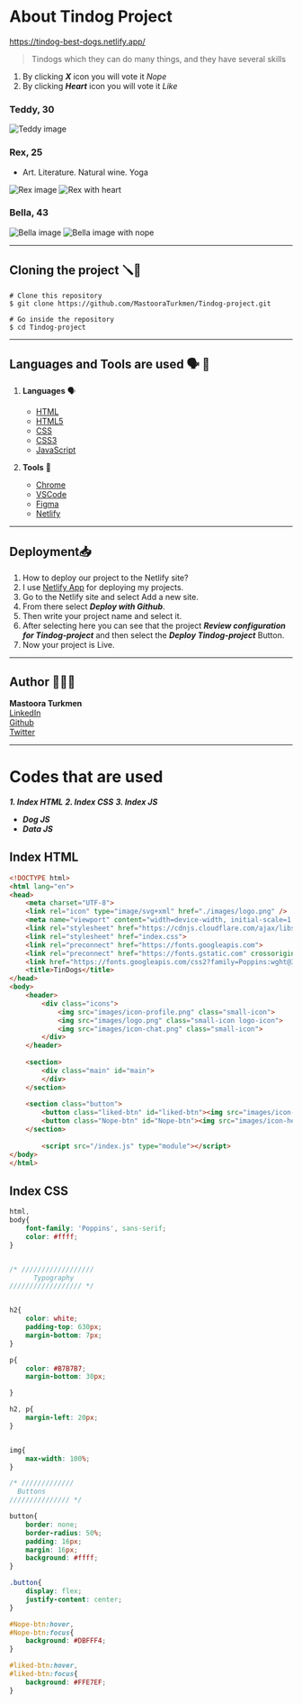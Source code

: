 # About Tindog Project

https://tindog-best-dogs.netlify.app/

> Tindogs which they can do many things, and they have several skills

1. By clicking **_X_** icon you will vote it *Nope*
2. By clicking **_Heart_** icon you will vote it *Like*


### Teddy, 30

![Teddy image](./images/Teddy.png)



### Rex, 25 

+ Art. Literature. Natural wine. Yoga


![Rex image](./images/Rex.png)
![Rex with heart](/images/Rex-with-heart.png)


### Bella, 43


![Bella image](./images/bella.png)
![Bella image with nope](./images/bella-with-nope.png)

-----

## Cloning the project 🪛🔨

```
# Clone this repository
$ git clone https://github.com/MastooraTurkmen/Tindog-project.git

# Go inside the repository
$ cd Tindog-project
```

-----

## Languages and Tools are used 🗣️ 🔧

1. **Languages** 🗣️
    + [HTML](https://github.com/topics/html)
    + [HTML5](https://github.com/topics/html5)
    + [CSS](https://github.com/topics/css)
    + [CSS3](https://github.com/topics/css3)
    + [JavaScript](https://github.com/topics/javascript)

2. **Tools** 🔧
    + [Chrome](https://github.com/topics/chrome)
    + [VSCode](https://github.com/topics/vscode)
    + [Figma](https://github.com/topics/figma)
    + [Netlify](https://github.com/topics/netlify)


-----

## Deployment📥

1. How to deploy our project to the Netlify site?
2. I use [Netlify App](https://app.netlify.com/) for deploying my projects.
3. Go to the Netlify site and select Add a new site.
4. From there select **_Deploy with Github_**.
5. Then write your project name and select it.
6. After selecting here you can see that the project **_Review configuration for Tindog-project_** and then select the **_Deploy Tindog-project_** Button.
7. Now your project is Live.


-----


## Author 👩🏻‍💻 

**Mastoora Turkmen**  
[LinkedIn](https://www.linkedin.com/in/mastoora-turkmen/) 
<br>
[Github](https://github.com/MastooraTurkmen/) 
<br>
[Twitter](https://twitter.com/MastooraJ22)


------


# Codes that are used

***1. Index HTML***
***2. Index CSS***
***3. Index JS***
  + ***Dog JS***
  + ***Data JS***


## Index HTML

```html
<!DOCTYPE html>
<html lang="en">
<head>
    <meta charset="UTF-8">
    <link rel="icon" type="image/svg+xml" href="./images/logo.png" />
    <meta name="viewport" content="width=device-width, initial-scale=1.0">
    <link rel="stylesheet" href="https://cdnjs.cloudflare.com/ajax/libs/normalize/8.0.1/normalize.css">
    <link rel="stylesheet" href="index.css">
    <link rel="preconnect" href="https://fonts.googleapis.com">
    <link rel="preconnect" href="https://fonts.gstatic.com" crossorigin>
    <link href="https://fonts.googleapis.com/css2?family=Poppins:wght@300;400;600&display=swap" rel="stylesheet">
    <title>TinDogs</title>
</head> 
<body>
    <header>
        <div class="icons">
            <img src="images/icon-profile.png" class="small-icon">
            <img src="images/logo.png" class="small-icon logo-icon">
            <img src="images/icon-chat.png" class="small-icon">
        </div>
    </header>
    
    <section>
        <div class="main" id="main">
        </div>
    </section>
    
    <section class="button">
        <button class="liked-btn" id="liked-btn"><img src="images/icon-cross.png"></button>
        <button class="Nope-btn" id="Nope-btn"><img src="images/icon-heart.png"></button>
    </section>
    
        <script src="/index.js" type="module"></script>
</body>
</html>
```


## Index CSS

```css
html, 
body{
    font-family: 'Poppins', sans-serif;
    color: #ffff;
}


/* ////////////////// 
      Typography
////////////////// */


h2{
    color: white;
    padding-top: 630px;
    margin-bottom: 7px;
}

p{
    color: #B7B7B7;
    margin-bottom: 30px;

}

h2, p{
    margin-left: 20px;
}


img{
    max-width: 100%;
}

/* /////////////
  Buttons
/////////////// */

button{
    border: none;
    border-radius: 50%;
    padding: 16px;
    margin: 16px;
    background: #ffff;
}

.button{
    display: flex;
    justify-content: center;
}

#Nope-btn:hover, 
#Nope-btn:focus{
    background: #DBFFF4;
}

#liked-btn:hover,
#liked-btn:focus{
    background: #FFE7EF;
}


```